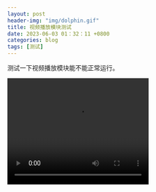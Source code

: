 ```yaml
---
layout: post
header-img: "img/dolphin.gif" 
title: 视频播放模块测试
date: 2023-06-03 01：32：11 +0800
categories: blog
tags: [测试]
---
```


测试一下视频播放模块能不能正常运行。

<video width="320" height="240" controls>
  <source src="https://streamable.com/2hct7e" type="video/mp4">
  <source src="https://streamable.com/2hct7e" type="video/ogg">
  您的浏览器不支持 video 标签。
</video>
